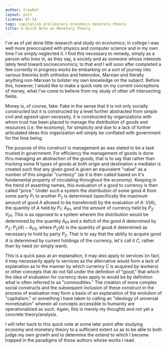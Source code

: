 ```yaml
---
author: trewbot
layout: post
license: BY-SA
tags: capitalism preliminary economics monetary-theory
title: A Quick Note on Monetary Theory
---
```


I've as of yet done little research and study on economics; in college I was
well more preoccupied with physics and computer science and in my own time I've
simply neglected it. I find this necessary to remedy, simply as a person who
lives in, as they say, a society and as someone whose interests lately tend
toward socioeconomics; to that end I will soon after completed a few currently
in progress works be embarking on a sort of journey into various theories both
orthodox and heterodox, Marxian and literally anything non-Marxian to bolster my
own knowledge on the subject. Before this, however, I would like to make a quick
note on my current conceptions of money, what I've come to believe from my study
of other oft intersecting fields.

Money is, of course, fake. Fake in the sense that it is not only socially
constructed but it is constructed by a level further abstracted from simple
civil and agreed upon necessity, it is constructed by organizations with whom
trust has been placed to manage the distribution of goods and resources (i.e.
the economy), for simplicity and due to a lack of further articulated ideas this
organization will simply be conflated with government for the time being.

The purpose of this construct is management as was stated to be a task trusted
in government. For efficiency the management of goods is done thru managing an
abstraction of the goods, that is to say that rather than tracking some $N$
types of goods at both origin and destination a mediator is created such that
any given good is given an equivalent "value" as a number of this singular
"currency" (as it is then called based on it's fundamental property of
circulating throughout the economy). Keeping in the trend of asserting names,
this evaluation of a good to currency is then called "price." Under such a
system the distribution of some good $A$ from some party $P_1$ to another $P_2$
is determined (specifically the maximum amount of good $A$ allowed to be
transferred) by the evaluation of $A$: $V(A)$, the quantity of $A$ held by
$P_1$: $A_{P1}$, and the amount of currency held by $P_2$: $V_{P1}$. This is as
opposed to a system wherein the distribution would be determined by the quantity
$A_{P1}$ and a deficit of the good $A$ determined by $P_2$: $P_2(A)-A_{P2}$,
where $P_2(A)$ is the quantity of good $A$ determined as necessary to hold by
party $P_2$. That is to say that the ability to acquire good $A$ is determined
by current holdings of the currency, let's call it $C$, rather than by need (or
simply want).

This is a quick pass at an explanation, it may also apply to services (in fact,
it may necessarily apply to services as the alternative would form a lack of
explanation as to the manner by which currency $C$ is acquired by workers) or
other concepts that do not fall under the definition of "good," that which the
idea of evaluation for currency does apply to would be by definition what is
often referred to as "commodities." The creation of more complex social
constructs and the subsequent inclusion of these construct in the process of
evaluation may form a basis of an explanation of the evolution of "capitalism,"
or something I have taken to calling an "ideology of universal monetization"
wherein all concepts accessible to humanity are operationalized as such. Again,
this is merely my thoughts and not yet a concrete theory/analysis.

I will refer back to this quick note at some later point after studying economy
and monetary theory to a sufficient extent so as to be able to both judge my own
growth and to determine the extend to which I become trapped in the paradigms of
those authors whose works I read.
